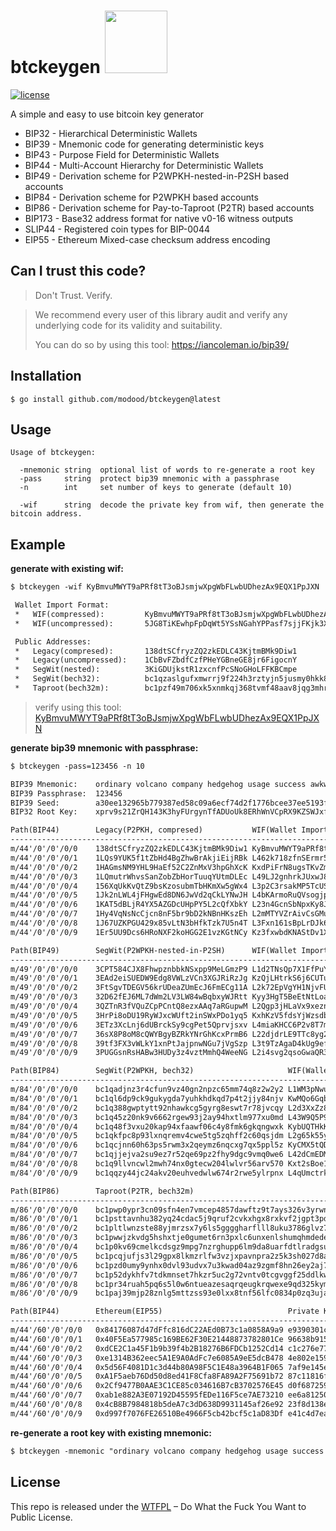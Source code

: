 btckeygen <img src="https://www.buybitcoinworldwide.com/img/segwit.png" width="100">
=========

[![license](https://img.shields.io/badge/license-WTFPL%20--%20Do%20What%20the%20Fuck%20You%20Want%20to%20Public%20License-green.svg)](https://github.com/modood/btckeygen/blob/master/LICENSE)

A simple and easy to use bitcoin key generator

*   BIP32 - Hierarchical Deterministic Wallets
*   BIP39 - Mnemonic code for generating deterministic keys
*   BIP43 - Purpose Field for Deterministic Wallets
*   BIP44 - Multi-Account Hierarchy for Deterministic Wallets
*   BIP49 - Derivation scheme for P2WPKH-nested-in-P2SH based accounts
*   BIP84 - Derivation scheme for P2WPKH based accounts
*   BIP86 - Derivation scheme for Pay-to-Taproot (P2TR) based accounts
*   BIP173 - Base32 address format for native v0-16 witness outputs
*   SLIP44 - Registered coin types for BIP-0044
*   EIP55 - Ethereum Mixed-case checksum address encoding


Can I trust this code?
----------------------

> Don't Trust. Verify.

> We recommend every user of this library audit and verify any underlying code for its validity and suitability.
>
> You can do so by using this tool: https://iancoleman.io/bip39/

Installation
------------

```
$ go install github.com/modood/btckeygen@latest
```

Usage
-----

```
Usage of btckeygen:

  -mnemonic string  optional list of words to re-generate a root key
  -pass     string  protect bip39 mnemonic with a passphrase
  -n        int     set number of keys to generate (default 10)

  -wif      string  decode the private key from wif, then generate the bitcoin address.
```

Example
-------

**generate with existing wif:**

```txt
$ btckeygen -wif KyBmvuMWYT9aPRf8tT3oBJsmjwXpgWbFLwbUDhezAx9EQX1PpJXN

 Wallet Import Format:
 *   WIF(compressed):         KyBmvuMWYT9aPRf8tT3oBJsmjwXpgWbFLwbUDhezAx9EQX1PpJXN
 *   WIF(uncompressed):       5JG8TiKEwhpFpDqWt5YSsNGahYPPasf7sjjFKjk3XoUhCEUvBj4

 Public Addresses:
 *   Legacy(compresed):       138dtSCfryzZQ2zkEDLC43KjtmBMk9Diw1
 *   Legacy(uncompressed):    1CbBvFZbdfCzfPHeYGBneGE8jr6FigocnY
 *   SegWit(nested):          3KiGDUjkstR1zxcnfPcSNoGHoLFFKBCmpe
 *   SegWit(bech32):          bc1qzaslgufxmwrrj9f224h3rztyjn5jusmy0hkk8j
 *   Taproot(bech32m):        bc1pzf49m706xk5xnmkqj368tvmf48aav8jqg3mhr5ujdp79u8jcvx4s7scxzc
```

> verify using this tool: [KyBmvuMWYT9aPRf8tT3oBJsmjwXpgWbFLwbUDhezAx9EQX1PpJXN](https://privatekeys.pw/key/KyBmvuMWYT9aPRf8tT3oBJsmjwXpgWbFLwbUDhezAx9EQX1PpJXN)

**generate bip39 mnemonic with passphrase:**

```txt
$ btckeygen -pass=123456 -n 10

BIP39 Mnemonic:    ordinary volcano company hedgehog usage success awkward filter state energy wool point
BIP39 Passphrase:  123456
BIP39 Seed:        a30ee132965b779387ed58c09a6ecf74d2f1776bcee37ee5193f28b6747c94f31edf3514faf3b3c63fc788a0f33d97bc2f2fa8564f183d5168829d4af545b2fa
BIP32 Root Key:    xprv9s21ZrQH143K3hyFUrgynTfADUoUk8ERhWnVCpRX9KZSWJxfR87dwfuaYFMUC2N3HTQsPXA7hbEbGZSUzNok7siN5EVFvzStzoJmXNvKJJK

Path(BIP44)        Legacy(P2PKH, compresed)           WIF(Wallet Import Format)
----------------------------------------------------------------------------------------------------------
m/44'/0'/0'/0/0    138dtSCfryzZQ2zkEDLC43KjtmBMk9Diw1 KyBmvuMWYT9aPRf8tT3oBJsmjwXpgWbFLwbUDhezAx9EQX1PpJXN
m/44'/0'/0'/0/1    1LQs9YUK5f1tZbHd4BgZhwBrAkjiEijRBk L462k718zfnSErmr5N2z6nD5HiczeN5VRnpsbz7e3bKWCTCRAXrX
m/44'/0'/0'/0/2    1HAGmsNM9YHL9HaEf52C2ZnMxV3hpGhXcK KxdPiFrN8ugsTKvZmWsmEupmfTtZgHV7R7SAhNNiiEjdM8JYDvh3
m/44'/0'/0'/0/3    1LQmutrWhvsSanZobZbHorTuuqYUtmDLEc L49LJ2gnhrkJUxwJ8tzh6ZqL18Jf5vbU6Q9WwhcQL1wdGRuaiYvR
m/44'/0'/0'/0/4    156XqUkKvQtZ9bsKzosubmTbHKmXw5gWx4 L3p2C3rsakMP5TcUS5BMpxXdLu8fopCieKc6sdchundgg6VvRXan
m/44'/0'/0'/0/5    1Jk2nLWL4jFHgwEd8DN6JwVd2qCkLYNwJH L4bKArmoRuQVsogjpQMtS1fZQ1CJ3VH5GPMTJncYyXksukN3wm7A
m/44'/0'/0'/0/6    1KAT5dBLjR4YX5AZGDcUHpPY5L2cQfXbkY L23n4GcnSbNpxKy8Jq9iE3ec7xZgJ6o9RyRxivEwyE7ZwjX7Dfod
m/44'/0'/0'/0/7    1Hy4VqNsNcCjcn8nF5br9bD2kNBnHKszEh L2mMTYVZrAivCsGMuSxQAfdauXvbhfJLdFyC44MF5mTuat6mh5pn
m/44'/0'/0'/0/8    1J67UZKPGU429x85vLtN3bHfkTzk7U5n4T L3Fxn161sBpLrDJk6XUmmhYdJFdjwezZG4HKmWfqf5CMiwBCgMex
m/44'/0'/0'/0/9    1Er5UU9Dcs6HRoNXF2koHGG2E1vzKGtNCy Kz3fxwbdKNAStDv1XHQ5oHsZpY1BV7zGoMERM4yVfXd3aKsEWFHq

Path(BIP49)        SegWit(P2WPKH-nested-in-P2SH)      WIF(Wallet Import Format)
----------------------------------------------------------------------------------------------------------
m/49'/0'/0'/0/0    3CPT584CJX8FhwpznbbkNSxpp9MeLGmzP9 L1d2TNsQp7X1FfPuYVLVcrJC5YRZeyPVF9zdy8rk674mq3Ak5Cki
m/49'/0'/0'/0/1    3EAd2eiSUEDW9Edg8VWLzVCn3XGJRiRzJg KzQjLHtrkS6j6CUTucEY4NhkFwykC6mQCfM4BNmxajg6vx4SyAje
m/49'/0'/0'/0/2    3FtSgvTDEGV56krUDeaZUmEcJ6FmECg11A L2k72EpVgYH1NjvFUUWSa5F9ckvQXPpVwkeCqn7Q95Pg9jemDG14
m/49'/0'/0'/0/3    32D62fEJ6ML7dWm2LV3LW84wBqbxyWJRtt Kyy3HgT5BeEtNtLoaUXDSxE1sBfX5nP5usmxNnPs2TpMG45mWhaf
m/49'/0'/0'/0/4    3QZTnR3fVQuZCpPCntQ8ezxAAq7aRGupwM L2Qgp3jHLaVx9xeznG45trwxWkGRSd3KdRKEg9JzLwCjJ2eUing8
m/49'/0'/0'/0/5    3HrPi8oDU19RyWJxcWUft2inSWxPDo1yq5 KxhKzV5fdsYjWzsdbuCWCaRsaXcNC4xzVbuu3q8tqyvWZ1o3d4xX
m/49'/0'/0'/0/6    3ETz3XcLnj6dUBrckSy9cgPet5Qprvjsxv L4miaKHCC6P2v8T7mSXnePdem8WVZzCM2mpbcpry66sjNnRb7HTJ
m/49'/0'/0'/0/7    36sX8P8oM8cQWYBgyBZRkYNrGhKcxPrmB6 L22djdrLE9TTc8yg2qUqEc2tYt1LFEFubDXGMehq6nqyDzgzh9T6
m/49'/0'/0'/0/8    39tf3FX3vWLkY1xnPtJajpnwNGu7jVgSzp L3t9TzAgaD4kUg9efRm1a467Yuim9H4AD1FbN9zf7UyRhy9yZD9e
m/49'/0'/0'/0/9    3PUGGsnRsHABw3HUDy3z4vztMmhQ4WeeNG L2i4svg2qsoGwaQR3HZNBnbB7pQwZGsLKXYHhCgxroLx6YTKefHg

Path(BIP84)        SegWit(P2WPKH, bech32)                     WIF(Wallet Import Format)
------------------------------------------------------------------------------------------------------------------
m/84'/0'/0'/0/0    bc1qadjnz3r4cfun9vz40gn2npzc65mm74q8z2w2y2 L1WM3pNwupPP1pJ66jEN9fWZLgRwr9v2woSxxLPg18GKmAJnSDQ5
m/84'/0'/0'/0/1    bc1ql6dp9ck9gukygda7yuhkhdkqd7p4t2jjy84njv KwMQo6GqbWq1yCxgMbENkBu7p4P3prqueSZydrSRbFsA63mcxQUJ
m/84'/0'/0'/0/2    bc1q388gwptytt92nhawkcg5gyrg8eswt7r78jvcqy L2d3XxZz8dbeGNcHJG3VpzhtvV5s1CxkGKGcL1o85hcjkvMpiuUT
m/84'/0'/0'/0/3    bc1q45z20nk9v6662rgew93j2ay94hxtlm977xu0md L43W9Q5P9A3fGZdV3vzA7jjuGYB6auh68vLp3BzEzARtR9sxsKx1
m/84'/0'/0'/0/4    bc1q48f3vxu20kap94xfaawf06c4y8fmk6gkqngwxk KybUQTHkK8civ3bfKSSJwamzJTmnazJJfZPBK8fGD2mhCZ6zYCf1
m/84'/0'/0'/0/5    bc1qkfpc8p93lxnqremv4cwe5tg5zqhff2c60qsjdm L2g65k55yiDD35SdXhaYdE8inZgvRkr4MLMebWqusfB6gTS89FCX
m/84'/0'/0'/0/6    bc1qcjnn60h63ps5rwm3x2qeymz6nqcxg7qx5ppl5z KyCMX5tQDHCsibDhQ2j9NLaqcoD2Dsn6ozx6BCjsypMpVVZoxMDB
m/84'/0'/0'/0/7    bc1qjjejva2su9ez7r52qe69pz2fhy9dgc9vmq0we6 L42dCmEDMo7c1G5VAAfM1uJD51c43AgL6bn52npet51nRPhW8vwB
m/84'/0'/0'/0/8    bc1q9llvncwl2mwh74nx0gtecw204lwlvr56arv570 Kxt2sBoe1Y7sbvaehBoDDpBcDAMEQ9xcQNPpXGqJ4SydQG47QSZc
m/84'/0'/0'/0/9    bc1qqzy44jc24akv20euhvedwlw674r2rwe5ylrpnx L4qUmctrk6z6vbwH9CKPkRqu3SqRdeSySw9DchbADaHo3PcYuCHL

Path(BIP86)        Taproot(P2TR, bech32m)                                         WIF(Wallet Import Format)
--------------------------------------------------------------------------------------------------------------------------------------
m/86'/0'/0'/0/0    bc1pwp0ypr3cn09sfn4en7vmcep4857dawftz9t7ays326v3yrwnk06sfwew84 Kwtz3TpxuuWhJ7dqm4QBLNnY1qxcD9DodXZsyAoL4FCFUGRfdg6R
m/86'/0'/0'/0/1    bc1psttavnhu382yq24cdac5j9qruf2cvkxhgx8rxkvf2jgpt3pduuzspa2n2k Kzhyp2W2Nd13wkJbNRkd7FEEJ5rDALkq1HPfLgSfz53mRmZsBgNX
m/86'/0'/0'/0/2    bc1pltlwnzste88yjmrzsx7y6ls5ggggharflll8uku3786glvz73hnq0ps336 KzYxEXhja6R1QkLx43Zir5tfpdK1sLzvMguZELapLb5cUoqpEYGL
m/86'/0'/0'/0/3    bc1pwwjzkvdg5hshxtje0gumet6rn3pxlc6unxenlshumqhmdede0mfqk7gryh L57sF9zkbAKbztpkLYxKBZREqrdU6zStzatANekR4EpXpJbYXipV
m/86'/0'/0'/0/4    bc1p0kv69cmelkcdsgz9mpg7nzrghupp6lm9da8uarfdtlradgsufpxsf7vwdl L3DuXn97eQt7CfRxNc1NHEkieBkMbdbWhnKHEGJHDRqrPkehH8WM
m/86'/0'/0'/0/5    bc1pcqjufjs3l29gpx8lkmzrlfw3vzjxpavnpra2z5k3sh027d8azhuqhxakks L4wm3MBugbGphX8WX5Ta71uNzvsQprLGg6DNZ7werGVKhnGtVg65
m/86'/0'/0'/0/6    bc1pzd0umy9ynhx0dvl93udvx7u3kwad04az9zgmf8hn26ey2aj7zngqhds47l L54RbQi8C5eQdLWL5VBB8KqV5tCXNXJjrzvgUxdZBFgW4TeDLKxQ
m/86'/0'/0'/0/7    bc1p52dykhfv7tdkmnset7hkzr5uc2g72vntv0tcgvggf25ddlkweu6s5e7299 L1LG9HoB6Z1a23nqdYsWLk4oxzh5U49StqN3STXf4cjX3tWvCeGu
m/86'/0'/0'/0/8    bc1pr34ruah5pq6s5l0w6ntueazesaqrqeugkrqwexe9qd325kyma2hsgw3knw Kxf3oR9dquE7PNUaVbbn4yA7E1mrmFzY8A9Md6pNrcdfS8UjW52K
m/86'/0'/0'/0/9    bc1paj39mjp28znlg5mttzss93e0lxx8tnf56lfc0834p0zq3ujaw2hq7zcmkr Kx45eoQxLmjFsCRuYcAe5crTcdiNgcWiqDTTFaiWUmrqgZ8UH64a

Path(BIP44)        Ethereum(EIP55)                            Private Key(hex)
------------------------------------------------------------------------------------------------------------------------------
m/44'/60'/0'/0/0   0x84176087d47dFfc816dC22AEd0B73c1a0858A9a9 e9390301c5fc4d18569d6e55176a0759ca2c4bde0037b2d4edb46d85bc819efa
m/44'/60'/0'/0/1   0x40F5Ea577985c169BE62F30E21448873782801Ce 96638b915ac0d867d557465165369c2908e7c5b45ec64ef23d075564ddddd38c
m/44'/60'/0'/0/2   0xdCE2C1a45F1b9b39f4b2B18276B6FDCb1252Cd14 c1c276e77478b38327459cc64c749130c50ba4bd971c0bde4a2ed83564858650
m/44'/60'/0'/0/3   0xe1314B362eec5A1E9A0AdFc7e6085A9eE5dcB478 4e802e15994d0e76073c94ae4b692e203a799017e3a71d6d7a514ac243945b87
m/44'/60'/0'/0/4   0x5d56F4081D1c3d44b80A98F5C1E48a3964B1F065 7af9e145e789969d9231c3f0134feb0573ada06a78a98a054cb590ef752a2ef9
m/44'/60'/0'/0/5   0xA1F5aeb76Dd50d8ed41F8Cfa8FA89A2F75691b72 87c11816f5a4348eef022f382fd2febdd148dc06cd766dffd96914363b6fc6a1
m/44'/60'/0'/0/6   0x2Cf9477B0AAE3C1CE85c034616B7cB3702576E45 d0f687259719372d0d6d6eaf7e5d1f839279000ac7de7bddaaf37fcf959e656f
m/44'/60'/0'/0/7   0xab1e882A3E07192D45595fEDe116F5ce7AE73210 ee6a8125095536b00b219007a562898f49d0708c8d4cb43926cb613773e90f2a
m/44'/60'/0'/0/8   0x4cB8B7984818b5deA7c3dD638D9931145af26e92 23f8d138ec530626bfe553775c4db9dfbfa47cd27f9ccef051f399e7760c05c9
m/44'/60'/0'/0/9   0xd997f7076FE26510Be4966F5cb42bcf5c1aD83Df e41c4d7ea125fa28be536687b70ea58d4d85338fd773e46edc08f90e8fdcd2a5
```

**re-generate a root key with existing mnemonic:**

```txt
$ btckeygen -mnemonic "ordinary volcano company hedgehog usage success awkward filter state energy wool point" -pass=123456
```

License
-------

This repo is released under the [WTFPL](http://www.wtfpl.net/) – Do What the Fuck You Want to Public License.
